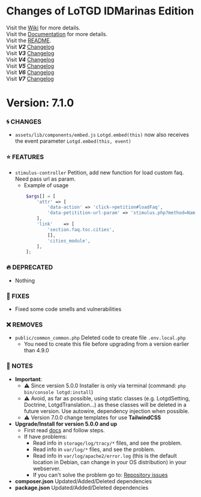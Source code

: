 # Changes of LoTGD IDMarinas Edition

Visit the [Wiki](https://github.com/idmarinas/lotgd-game/wiki) for more details.  
Visit the [Documentation](https://idmarinas.github.io/lotgd-game/) for more details.  
Visit the [README](https://github.com/idmarinas/lotgd-game/blob/migration/README.md).  
Visit **_V2_** [Changelog](https://github.com/idmarinas/lotgd-game/blob/migration/CHANGELOG-V2.md)  
Visit **_V3_** [Changelog](https://github.com/idmarinas/lotgd-game/blob/migration/CHANGELOG-V3.md)  
Visit **_V4_** [Changelog](https://github.com/idmarinas/lotgd-game/blob/migration/CHANGELOG-V4.md)  
Visit **_V5_** [Changelog](https://github.com/idmarinas/lotgd-game/blob/migration/CHANGELOG-V5.md)  
Visit **_V6_** [Changelog](https://github.com/idmarinas/lotgd-game/blob/migration/CHANGELOG-V6.md)  
Visit **_V7_** [Changelog](https://github.com/idmarinas/lotgd-game/blob/migration/CHANGELOG-V7.md)  

# Version: 7.1.0

### :cyclone: CHANGES

-   `assets/lib/components/embed.js` `Lotgd.embed(this)` now also receives the event parameter `Lotgd.embed(this, event)`

### :star: FEATURES

-   `stimulus-controller` Petition, add new function for load custom faq. Need pass url as param.
    -   Example of usage
    ```php
        $args[] = [
            'attr' => [
                'data-action' => 'click->petition#loadFaq',
                'data-petitition-url-param' => 'stimulus.php?method=NameOfMethod&controller=NamespaceOfController'
            ],
            'link'    => [
                'section.faq.toc.cities',
                [],
                'cities_module',
            ],
        ];
    ```

### :fire: DEPRECATED

-   Nothing

### :wrench: FIXES

-   Fixed some code smells and vulnerabilities

### :x: REMOVES

-   `public/common_common.php` Deleted code to create file `.env.local.php`
    -   You need to create this file before upgrading from a version earlier than 4.9.0

### :notebook: NOTES

-   **Important**:
    -   :warning: Since version 5.0.0 Installer is only via terminal (command: `php bin/console lotgd:install`)
    -   :warning: Avoid, as far as possible, using static classes (e.g. LotgdSetting, Doctrine, LotgdTranslation...) as these classes will be deleted in a future version. Use autowire, dependency injection when possible.
    -   :warning: Version 7.0.0 change templates for use **TailwindCSS**
-   **Upgrade/Install for version 5.0.0 and up**
    -   First read [docs](https://github.com/idmarinas/lotgd-game/wiki/Skeleton) and follow steps.
    -   If have problems:
        -   Read info in `storage/log/tracy/*` files, and see the problem.
        -   Read info in `var/log/*` files, and see the problem.
        -   Read info in `var/log/apache2/error.log` (this is the default location in Debian, can change in your OS distribution) in your webserver.
        -   If you can't solve the problem go to: [Repository issues](https://github.com/idmarinas/lotgd-game/issues)
-   **composer.json** Updated/Added/Deleted dependencies
-   **package.json** Updated/Added/Deleted dependencies

